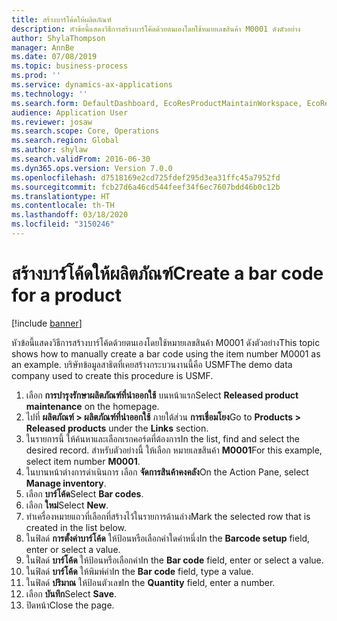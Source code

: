 ```yaml
---
title: สร้างบาร์โค้ดให้ผลิตภัณฑ์
description: หัวข้อนี้แสดงวิธีการสร้างบาร์โค้ดด้วยตนเองโดยใช้หมายเลขสินค้า M0001 ดังตัวอย่าง
author: ShylaThompson
manager: AnnBe
ms.date: 07/08/2019
ms.topic: business-process
ms.prod: ''
ms.service: dynamics-ax-applications
ms.technology: ''
ms.search.form: DefaultDashboard, EcoResProductMaintainWorkspace, EcoResProductOpenCasesFormPart, EcoResProductDetailsExtended, InventItemBarcode, InventItemBarcodeLookup
audience: Application User
ms.reviewer: josaw
ms.search.scope: Core, Operations
ms.search.region: Global
ms.author: shylaw
ms.search.validFrom: 2016-06-30
ms.dyn365.ops.version: Version 7.0.0
ms.openlocfilehash: d7518169e2cd725fdef295d3ea31ffc45a7952fd
ms.sourcegitcommit: fcb27d6a46cd544feef34f6ec7607bdd46b0c12b
ms.translationtype: HT
ms.contentlocale: th-TH
ms.lasthandoff: 03/18/2020
ms.locfileid: "3150246"
---
```

# <a name="create-a-bar-code-for-a-product"></a><span data-ttu-id="366aa-103">สร้างบาร์โค้ดให้ผลิตภัณฑ์</span><span class="sxs-lookup"><span data-stu-id="366aa-103">Create a bar code for a product</span></span>

[!include [banner](../../includes/banner.md)]

<span data-ttu-id="366aa-104">หัวข้อนี้แสดงวิธีการสร้างบาร์โค้ดด้วยตนเองโดยใช้หมายเลขสินค้า M0001 ดังตัวอย่าง</span><span class="sxs-lookup"><span data-stu-id="366aa-104">This topic shows how to manually create a bar code using the item number M0001 as an example.</span></span> <span data-ttu-id="366aa-105">บริษัทข้อมูลสาธิตที่เคยสร้างกระบวนงานนี้คือ USMF</span><span class="sxs-lookup"><span data-stu-id="366aa-105">The demo data company used to create this procedure is USMF.</span></span>

1. <span data-ttu-id="366aa-106">เลือก **การบำรุงรักษาผลิตภัณฑ์ที่นำออกใช้** บนหน้าแรก</span><span class="sxs-lookup"><span data-stu-id="366aa-106">Select **Released product maintenance** on the homepage.</span></span>
2. <span data-ttu-id="366aa-107">ไปที่ **ผลิตภัณฑ์ > ผลิตภัณฑ์ที่นำออกใช้** ภายใต้ส่วน **การเชื่อมโยง**</span><span class="sxs-lookup"><span data-stu-id="366aa-107">Go to **Products > Released products** under the **Links** section.</span></span>
3. <span data-ttu-id="366aa-108">ในรายการนี้ ให้ค้นหาและเลือกเรกคอร์ดที่ต้องการ</span><span class="sxs-lookup"><span data-stu-id="366aa-108">In the list, find and select the desired record.</span></span> <span data-ttu-id="366aa-109">สำหรับตัวอย่างนี้ ให้เลือก หมายเลขสินค้า **M0001**</span><span class="sxs-lookup"><span data-stu-id="366aa-109">For this example, select item number **M0001**.</span></span>
4. <span data-ttu-id="366aa-110">ในบานหน้าต่างการดำเนินการ เลือก **จัดการสินค้าคงคลัง**</span><span class="sxs-lookup"><span data-stu-id="366aa-110">On the Action Pane, select **Manage inventory**.</span></span>
5. <span data-ttu-id="366aa-111">เลือก **บาร์โค้ด**</span><span class="sxs-lookup"><span data-stu-id="366aa-111">Select **Bar codes**.</span></span>
6. <span data-ttu-id="366aa-112">เลือก **ใหม่**</span><span class="sxs-lookup"><span data-stu-id="366aa-112">Select **New**.</span></span>
7. <span data-ttu-id="366aa-113">ทำเครื่องหมายแถวที่เลือกที่สร้างไว้ในรายการด้านล่าง</span><span class="sxs-lookup"><span data-stu-id="366aa-113">Mark the selected row that is created in the list below.</span></span>
8. <span data-ttu-id="366aa-114">ในฟิลด์ **การตั้งค่าบาร์โค้ด** ให้ป้อนหรือเลือกค่าใดค่าหนึ่ง</span><span class="sxs-lookup"><span data-stu-id="366aa-114">In the **Barcode setup** field, enter or select a value.</span></span>
9. <span data-ttu-id="366aa-115">ในฟิลด์ **บาร์โค้ด** ให้ป้อนหรือเลือกค่า</span><span class="sxs-lookup"><span data-stu-id="366aa-115">In the **Bar code** field, enter or select a value.</span></span>
10. <span data-ttu-id="366aa-116">ในฟิลด์ **บาร์โค้ด** ให้พิมพ์ค่า</span><span class="sxs-lookup"><span data-stu-id="366aa-116">In the **Bar code** field, type a value.</span></span>  
11. <span data-ttu-id="366aa-117">ในฟิลด์ **ปริมาณ** ให้ป้อนตัวเลข</span><span class="sxs-lookup"><span data-stu-id="366aa-117">In the **Quantity** field, enter a number.</span></span>
12. <span data-ttu-id="366aa-118">เลือก **บันทึก**</span><span class="sxs-lookup"><span data-stu-id="366aa-118">Select **Save**.</span></span>
13. <span data-ttu-id="366aa-119">ปิดหน้า</span><span class="sxs-lookup"><span data-stu-id="366aa-119">Close the page.</span></span> 

